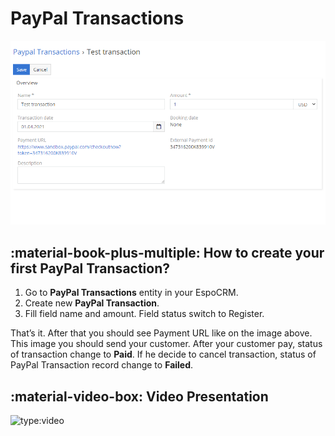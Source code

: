 # PayPal Transactions

![PayPal Transactions](../../images/paypal-transactions.png "PayPal Transactions")

## :material-book-plus-multiple: How to create your first PayPal Transaction?

1. Go to **PayPal Transactions** entity in your EspoCRM.
2. Create new **PayPal Transaction**.
3. Fill field name and amount. Field status switch to Register.

That’s it. After that you should see Payment URL like on the image above. This image you should send your customer. After your customer pay, status of transaction change to **Paid**. If he decide to cancel transaction, status of PayPal Transaction record change to **Failed**.

## :material-video-box: Video Presentation

![type:video](https://www.youtube.com/embed/2RuvyfzJs-I])
